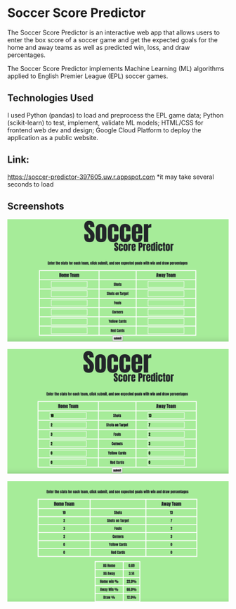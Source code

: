 # Soccer Score Predictor

The Soccer Score Predictor is an interactive web app that allows users to enter the box score of a soccer game and get the expected goals for the home and away teams as well as predicted win, loss, and draw percentages.

The Soccer Score Predictor implements Machine Learning (ML) algorithms applied to English Premier League (EPL) soccer games.

## Technologies Used

I used Python (pandas) to load and preprocess the EPL game data; Python (scikit-learn) to test, implement, validate ML models; HTML/CSS for frontend web dev and design; Google Cloud Platform to deploy the application as a public website.

## Link:
https://soccer-predictor-397605.uw.r.appspot.com
*it may take several seconds to load


## Screenshots

![](images/home_page_blank.png)

![](images/home_page_populated.png)

![](images/landing_page.png)
